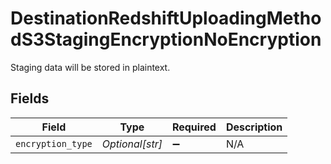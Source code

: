 # DestinationRedshiftUploadingMethodS3StagingEncryptionNoEncryption

Staging data will be stored in plaintext.


## Fields

| Field              | Type               | Required           | Description        |
| ------------------ | ------------------ | ------------------ | ------------------ |
| `encryption_type`  | *Optional[str]*    | :heavy_minus_sign: | N/A                |
